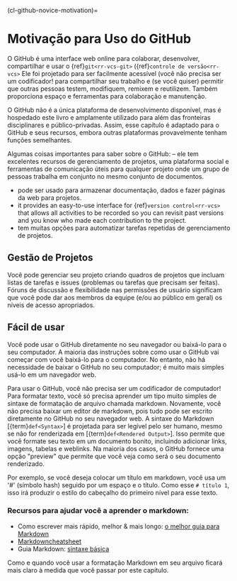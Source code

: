 (cl-github-novice-motivation)=
# Motivação para Uso do GitHub

O GitHub é uma interface web online para colaborar, desenvolver, compartilhar e usar o {ref}`git<rr-vcs-git>` ({ref}`controle de versão<rr-vcs>` Ele foi projetado para ser facilmente acessível (você não precisa ser um codificador! para compartilhar seu trabalho e (se você quiser) permitir que outras pessoas testem, modifiquem, remixem e reutilizem. Também proporciona espaço e ferramentas para colaboração e manutenção.

O GitHub não é a única plataforma de desenvolvimento disponível, mas é hospedado este livro e amplamente utilizado para além das fronteiras disciplinares e público-privadas. Assim, esse capítulo é adaptado para o GitHub e seus recursos, embora outras plataformas provavelmente tenham funções semelhantes.

Algumas coisas importantes para saber sobre o GitHub: – ele tem excelentes recursos de gerenciamento de projetos, uma plataforma social e ferramentas de comunicação úteis para qualquer projeto onde um grupo de pessoas trabalha em conjunto no mesmo conjunto de documentos.
- pode ser usado para armazenar documentação, dados e fazer páginas da web para projetos.
- it provides an easy-to-use interface for {ref}`version control<rr-vcs>` that allows all activities to be recorded so you can revisit past versions and you know who made each contribution to the project.
- tem muitas opções para automatizar tarefas repetidas de gerenciamento de projetos.


## Gestão de Projetos

Você pode gerenciar seu projeto criando quadros de projetos que incluam listas de tarefas e issues (problemas ou tarefas que precisam ser feitas). Fóruns de discussão e flexibilidade nas permissões de usuário significam que você pode dar aos membros da equipe (e/ou ao público em geral) os níveis de acesso apropriados.

## Fácil de usar

Você pode usar o GitHub diretamente no seu navegador ou baixá-lo para o seu computador. A maioria das instruções sobre como usar o GitHub vai começar com você baixá-lo para o computador. No entanto, não há necessidade de baixar o GitHub no seu computador; é muito mais simples usá-lo em um navegador web.

Para usar o GitHub, você não precisa ser um codificador de computador! Para formatar texto, você só precisa aprender um tipo muito simples de sintaxe de formatação de arquivo chamada markdown. Novamente, você não precisa baixar um editor de markdown, pois tudo pode ser escrito diretamente no GitHub no seu navegador web. A sintaxe do Markdown [{term}`def<Syntax>`] é projetada para ser legível pelo ser humano, mesmo se não for renderizada em [{term}`def<Rendered Output>`]. Isso permite que você formate seu texto em um documento bonito, incluindo adicionar links, imagens, tabelas e weblinks. Na maioria dos casos, o GitHub fornece uma opção "preview" que permite que você veja como será o seu documento renderizado.

Por exemplo, se você deseja colocar um título em markdown, você usa um '#' (símbolo hash) seguido por um espaço e o título. Como esse `# título 1`, isso irá produzir o estilo do cabeçalho do primeiro nível para esse texto.

### Recursos para ajudar você a aprender o markdown:

* Como escrever mais rápido, melhor & mais longo: [o melhor guia para Markdown](https://ghost.org/changelog/markdown/)
* [Markdowncheatsheet](https://github.com/adam-p/markdown-here/wiki/Markdown-Cheatsheet)
* Guia Markdown: [sintaxe básica](https://www.markdownguide.org/basic-syntax/)

Como e quando você usar a formatação Markdown em seu arquivo ficará mais claro à medida que você passar por este capítulo.
